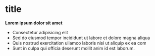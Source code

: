 # title

**Lorem ipsum dolor sit amet**

* Consectetur adipisicing elit
* Sed do eiusmod tempor incididunt ut labore et dolore magna aliqua
* Quis nostrud exercitation ullamco laboris nisi ut aliquip ex ea com
* Sunt in culpa qui officia deserunt mollit anim id est laborum.
